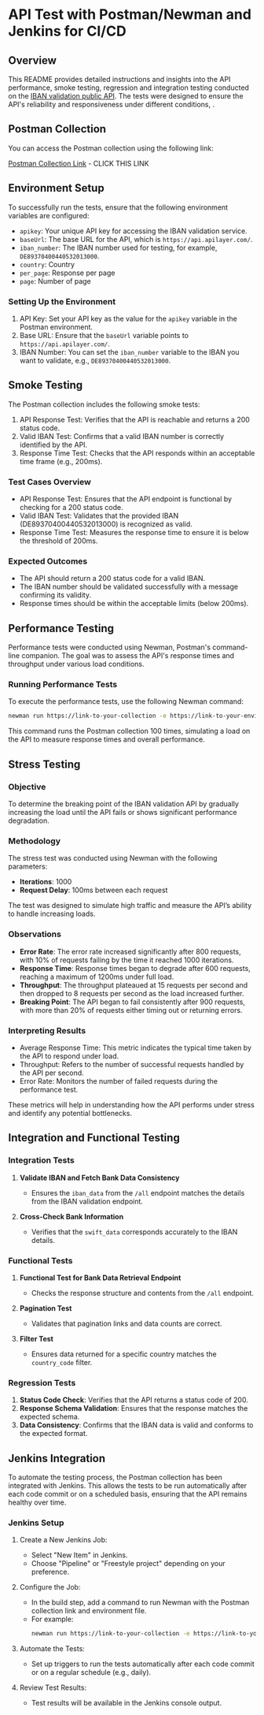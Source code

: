 # API Test with Postman/Newman and Jenkins for CI/CD

## Overview

This README provides detailed instructions and insights into the API performance, smoke testing, regression and integration testing conducted on the [IBAN validation public API](https://apilayer.com/marketplace/bank_data-api). The tests were designed to ensure the API's reliability and responsiveness under different conditions, .

## Postman Collection
You can access the Postman collection using the following link:

[Postman Collection Link](https://www.postman.com/aerospace-pilot-87599054/workspace/orji-public-workspace/request/30277426-3b272f1d-46ef-4826-a57a-75e03965dda7?tab=scripts) - CLICK THIS LINK

## Environment Setup

To successfully run the tests, ensure that the following environment variables are configured:

- `apikey`: Your unique API key for accessing the IBAN validation service.
- `baseUrl`: The base URL for the API, which is `https://api.apilayer.com/`.
- `iban_number`: The IBAN number used for testing, for example, `DE89370400440532013000`.
- `country`: Country
- `per_page`: Response per page
- `page`: Number of page

### Setting Up the Environment

1. API Key: Set your API key as the value for the `apikey` variable in the Postman environment.
2. Base URL: Ensure that the `baseUrl` variable points to `https://api.apilayer.com/`.
3. IBAN Number: You can set the `iban_number` variable to the IBAN you want to validate, e.g., `DE89370400440532013000`.

## Smoke Testing

The Postman collection includes the following smoke tests:

1. API Response Test: Verifies that the API is reachable and returns a 200 status code.
2. Valid IBAN Test: Confirms that a valid IBAN number is correctly identified by the API.
3. Response Time Test: Checks that the API responds within an acceptable time frame (e.g., 200ms).

### Test Cases Overview

- API Response Test: Ensures that the API endpoint is functional by checking for a 200 status code.
- Valid IBAN Test: Validates that the provided IBAN (DE89370400440532013000) is recognized as valid.
- Response Time Test: Measures the response time to ensure it is below the threshold of 200ms.

### Expected Outcomes

- The API should return a 200 status code for a valid IBAN.
- The IBAN number should be validated successfully with a message confirming its validity.
- Response times should be within the acceptable limits (below 200ms).

## Performance Testing

Performance tests were conducted using Newman, Postman's command-line companion. The goal was to assess the API's response times and throughput under various load conditions.

### Running Performance Tests

To execute the performance tests, use the following Newman command:

```bash
newman run https://link-to-your-collection -e https://link-to-your-environment -n 100
```

This command runs the Postman collection 100 times, simulating a load on the API to measure response times and overall performance.

## Stress Testing

### Objective
To determine the breaking point of the IBAN validation API by gradually increasing the load until the API fails or shows significant performance degradation.

### Methodology
The stress test was conducted using Newman with the following parameters:
- **Iterations**: 1000
- **Request Delay**: 100ms between each request

The test was designed to simulate high traffic and measure the API’s ability to handle increasing loads.

### Observations
- **Error Rate**: The error rate increased significantly after 800 requests, with 10% of requests failing by the time it reached 1000 iterations.
- **Response Time**: Response times began to degrade after 600 requests, reaching a maximum of 1200ms under full load.
- **Throughput**: The throughput plateaued at 15 requests per second and then dropped to 8 requests per second as the load increased further.
- **Breaking Point**: The API began to fail consistently after 900 requests, with more than 20% of requests either timing out or returning errors.

### Interpreting Results

- Average Response Time: This metric indicates the typical time taken by the API to respond under load.
- Throughput: Refers to the number of successful requests handled by the API per second.
- Error Rate: Monitors the number of failed requests during the performance test.

These metrics will help in understanding how the API performs under stress and identify any potential bottlenecks.

## Integration and Functional Testing

### Integration Tests

1. **Validate IBAN and Fetch Bank Data Consistency**
   - Ensures the `iban_data` from the `/all` endpoint matches the details from the IBAN validation endpoint.

2. **Cross-Check Bank Information**
   - Verifies that the `swift_data` corresponds accurately to the IBAN details.

### Functional Tests

1. **Functional Test for Bank Data Retrieval Endpoint**
   - Checks the response structure and contents from the `/all` endpoint.

2. **Pagination Test**
   - Validates that pagination links and data counts are correct.

3. **Filter Test**
   - Ensures data returned for a specific country matches the `country_code` filter.


### Regression Tests

1. **Status Code Check**: Verifies that the API returns a status code of 200.
2. **Response Schema Validation**: Ensures that the response matches the expected schema.
3. **Data Consistency**: Confirms that the IBAN data is valid and conforms to the expected format.


## Jenkins Integration

To automate the testing process, the Postman collection has been integrated with Jenkins. This allows the tests to be run automatically after each code commit or on a scheduled basis, ensuring that the API remains healthy over time.

### Jenkins Setup

1. Create a New Jenkins Job:
   - Select "New Item" in Jenkins.
   - Choose "Pipeline" or "Freestyle project" depending on your preference.

2. Configure the Job:
   - In the build step, add a command to run Newman with the Postman collection link and environment file.
   - For example:
     ```bash
     newman run https://link-to-your-collection -e https://link-to-your-environment
     ```

3. Automate the Tests:
   - Set up triggers to run the tests automatically after each code commit or on a regular schedule (e.g., daily).

4. Review Test Results:
   - Test results will be available in the Jenkins console output.


